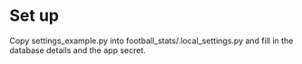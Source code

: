 # Set up

Copy settings_example.py into football_stats/.local_settings.py and fill in the database details and
the app secret.